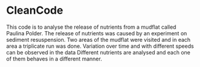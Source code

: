 # CleanCode
 
This code is to analyse the release of nutrients from a mudflat called Paulina Polder.
The release of nutrients was caused by an experiment on sediment resuspension.
Two areas of the mudflat were visited and in each area a triplicate run was done.
Variation over time and with different speeds can be observed in the data
Different nutrients are analysed and each one of them behaves in a different manner.
